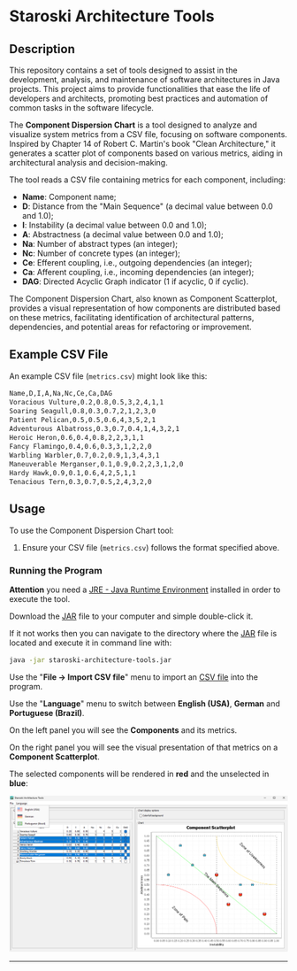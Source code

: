 # Staroski Architecture Tools

## Description

This repository contains a set of tools designed to assist in the development, analysis, and maintenance of software architectures in Java projects. This project aims to provide functionalities that ease the life of developers and architects, promoting best practices and automation of common tasks in the software lifecycle.

The **Component Dispersion Chart** is a tool designed to analyze and visualize system metrics from a CSV file, focusing on software components. Inspired by Chapter 14 of Robert C. Martin's book "Clean Architecture," it generates a scatter plot of components based on various metrics, aiding in architectural analysis and decision-making.

The tool reads a CSV file containing metrics for each component, including:

- **Name**: Component name;
- **D**: Distance from the "Main Sequence" (a decimal value between 0.0 and 1.0);
- **I**: Instability (a decimal value between 0.0 and 1.0);
- **A**: Abstractness (a decimal value between 0.0 and 1.0);
- **Na**: Number of abstract types (an integer);
- **Nc**: Number of concrete types (an integer);
- **Ce**: Efferent coupling, i.e., outgoing dependencies (an integer);
- **Ca**: Afferent coupling, i.e., incoming dependencies (an integer);
- **DAG**: Directed Acyclic Graph indicator (1 if acyclic, 0 if cyclic).

The Component Dispersion Chart, also known as Component Scatterplot, provides a visual representation of how components are distributed based on these metrics, facilitating identification of architectural patterns, dependencies, and potential areas for refactoring or improvement.

## Example CSV File

An example CSV file (`metrics.csv`) might look like this:

```
Name,D,I,A,Na,Nc,Ce,Ca,DAG
Voracious Vulture,0.2,0.8,0.5,3,2,4,1,1
Soaring Seagull,0.8,0.3,0.7,2,1,2,3,0
Patient Pelican,0.5,0.5,0.6,4,3,5,2,1
Adventurous Albatross,0.3,0.7,0.4,1,4,3,2,1
Heroic Heron,0.6,0.4,0.8,2,2,3,1,1
Fancy Flamingo,0.4,0.6,0.3,3,1,2,2,0
Warbling Warbler,0.7,0.2,0.9,1,3,4,3,1
Maneuverable Merganser,0.1,0.9,0.2,2,3,1,2,0
Hardy Hawk,0.9,0.1,0.6,4,2,5,1,1
Tenacious Tern,0.3,0.7,0.5,2,4,3,2,0
```

## Usage

To use the Component Dispersion Chart tool:

1. Ensure your CSV file (`metrics.csv`) follows the format specified above.

### Running the Program

**Attention** you need a [JRE - Java Runtime Environment](https://adoptium.net/temurin/releases/?package=jre&version=20) installed in order to execute the tool.

Download the [JAR](dist/staroski-architecture-tools.jar) file to your computer and simple double-click it.

If it not works then you can navigate to the directory where the [JAR](dist/staroski-architecture-tools.jar) file is located and execute it in command line with:

```bash
java -jar staroski-architecture-tools.jar
```

Use the "**File -> Import CSV file**" menu to import an [CSV file](metrics.csv) into the program.

Use the "**Language**" menu to switch between **English (USA)**, **German** and **Portuguese (Brazil)**.

On the left panel you will see the **Components** and its metrics.

On the right panel you will see the visual presentation of that metrics on a **Component Scatterplot**.

The selected components will be rendered in **red** and the unselected in **blue**: 

![Example of Component Dispersion Chart](example.png)

---
